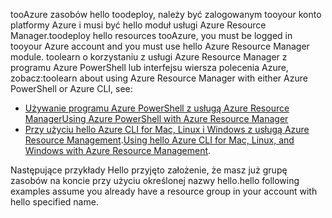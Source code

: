 
<span data-ttu-id="a3a10-101">tooAzure zasobów hello toodeploy, należy być zalogowanym tooyour konto platformy Azure i musi być hello moduł usługi Azure Resource Manager.</span><span class="sxs-lookup"><span data-stu-id="a3a10-101">toodeploy hello resources tooAzure, you must be logged in tooyour Azure account and you must use hello Azure Resource Manager module.</span></span> <span data-ttu-id="a3a10-102">toolearn o korzystaniu z usługi Azure Resource Manager z programu Azure PowerShell lub interfejsu wiersza polecenia Azure, zobacz:</span><span class="sxs-lookup"><span data-stu-id="a3a10-102">toolearn about using Azure Resource Manager with either Azure PowerShell or Azure CLI, see:</span></span>

* [<span data-ttu-id="a3a10-103">Używanie programu Azure PowerShell z usługą Azure Resource Manager</span><span class="sxs-lookup"><span data-stu-id="a3a10-103">Using Azure PowerShell with Azure Resource Manager</span></span>](../articles/azure-resource-manager/powershell-azure-resource-manager.md)
* <span data-ttu-id="a3a10-104">[Przy użyciu hello Azure CLI for Mac, Linux i Windows z usługą Azure Resource Management](../articles/azure-resource-manager/xplat-cli-azure-resource-manager.md).</span><span class="sxs-lookup"><span data-stu-id="a3a10-104">[Using hello Azure CLI for Mac, Linux, and Windows with Azure Resource Management](../articles/azure-resource-manager/xplat-cli-azure-resource-manager.md).</span></span>

<span data-ttu-id="a3a10-105">Następujące przykłady Hello przyjęto założenie, że masz już grupę zasobów na koncie przy użyciu określonej nazwy hello.</span><span class="sxs-lookup"><span data-stu-id="a3a10-105">hello following examples assume you already have a resource group in your account with hello specified name.</span></span> 

